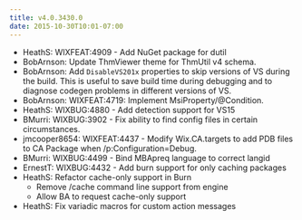 ```yaml
---
title: v4.0.3430.0
date: 2015-10-30T10:01-07:00
---
```

* HeathS: WIXFEAT:4909 - Add NuGet package for dutil
* BobArnson: Update ThmViewer theme for ThmUtil v4 schema.
* BobArnson: Add `DisableVS201x` properties to skip versions of VS during the build.
  This is useful to save build time during debugging and to diagnose codegen problems in different versions of VS.
* BobArnson: WIXFEAT:4719: Implement MsiProperty/@Condition.
* HeathS: WIXBUG:4880 - Add detection support for VS15
* BMurri: WIXBUG:3902 - Fix ability to find config files in certain circumstances.
* jmcooper8654: WIXFEAT:4437 - Modify Wix.CA.targets to add PDB files to CA Package when /p:Configuration=Debug.
* BMurri: WIXBUG:4499 - Bind MBApreq language to correct langid
* ErnestT: WIXBUG:4432 - Add burn support for only caching packages
* HeathS: Refactor cache-only support in Burn
  * Remove /cache command line support from engine
  * Allow BA to request cache-only support
* HeathS: Fix variadic macros for custom action messages
